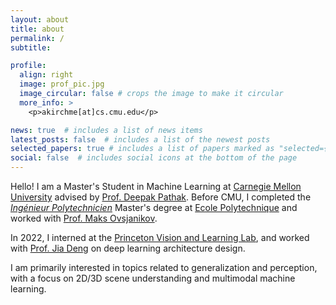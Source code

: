 ```yaml
---
layout: about
title: about
permalink: /
subtitle: 

profile:
  align: right
  image: prof_pic.jpg
  image_circular: false # crops the image to make it circular
  more_info: >
    <p>akirchme[at]cs.cmu.edu</p>

news: true  # includes a list of news items
latest_posts: false  # includes a list of the newest posts
selected_papers: true # includes a list of papers marked as "selected={true}"
social: false  # includes social icons at the bottom of the page
---
```


Hello! I am a Master's Student in Machine Learning at [Carnegie Mellon University](https://www.ml.cmu.edu) advised by [Prof. Deepak Pathak](https://www.cs.cmu.edu/~dpathak). Before CMU, I completed the [_Ingénieur Polytechnicien_](https://programmes.polytechnique.edu/en/ingenieur-polytechnicien-program/ingenieur-polytechnicien-program) Master's degree at [Ecole Polytechnique](https://www.polytechnique.edu) and worked with [Prof. Maks Ovsjanikov](https://www.lix.polytechnique.fr/~maks/). 

In 2022, I interned at the [Princeton Vision and Learning Lab](https://pvl.cs.princeton.edu), and worked with [Prof. Jia Deng](https://www.cs.princeton.edu/~jiadeng/) on deep learning architecture design. 

I am primarily interested in topics related to generalization and perception, with a focus on 2D/3D scene understanding and multimodal machine learning. 

<!---
My research interests lie at at the intersection of computer vision and artificial intelligence, . In particular, I am interested in 2D/3D scene understanding, self-supervised learning, multimodal machine learning in topics related to generalization and perception, with a focus on multimodal machine learning and 3D computer vision. 
-->
